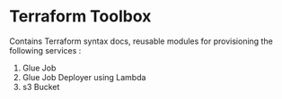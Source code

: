 # Terraform Toolbox
Contains Terraform syntax docs, reusable modules for provisioning the following services :
1. Glue Job <br>
2. Glue Job Deployer using Lambda <br>
3. s3 Bucket

